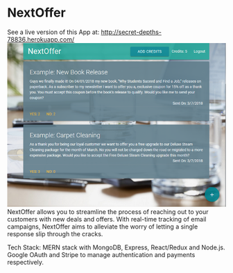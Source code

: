 # NextOffer
See a live version of this App at:
http://secret-depths-78836.herokuapp.com/
![Screenshot](NextOfferimg.png)
NextOffer allows you to streamline the process of reaching out to your customers with new deals and offers. With real-time tracking of email campaigns, NextOffer aims to alleviate the worry of letting a single response slip through the cracks.

Tech Stack: MERN stack with MongoDB, Express, React/Redux and Node.js. Google OAuth and Stripe to manage authentication and payments respectively.
